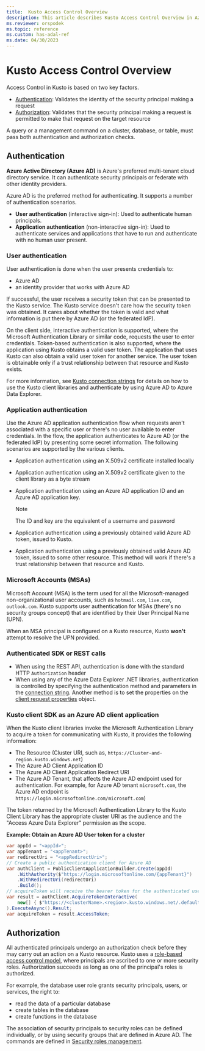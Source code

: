 ```yaml
---
title:  Kusto Access Control Overview
description: This article describes Kusto Access Control Overview in Azure Data Explorer.
ms.reviewer: orspodek
ms.topic: reference
ms.custom: has-adal-ref
ms.date: 04/30/2023
---
```

# Kusto Access Control Overview

Access Control in Kusto is based on two key factors.

* [Authentication](#authentication): Validates the identity of the security principal making a request
* [Authorization](#authorization): Validates that the security principal making a request is permitted to make that request on the target resource

A query or a management command on a cluster, database, or table, must pass both authentication and authorization checks.

## Authentication

**Azure Active Directory (Azure AD)** is Azure's preferred multi-tenant cloud directory service. It can authenticate security principals or federate with other identity providers.

Azure AD is the preferred method for authenticating. It supports a number of authentication scenarios.

* **User authentication** (interactive sign-in): Used to authenticate human principals.
* **Application authentication** (non-interactive sign-in): Used to authenticate services and applications that have to run and authenticate with no human user present.

### User authentication

User authentication is done when the user presents credentials to:

* Azure AD
* an identity provider that works with Azure AD

If successful, the user receives a security token that can be presented to the Kusto service. The Kusto service doesn't care how the security token was obtained. It cares about whether the token is valid and what information is put there by Azure AD (or the federated IdP).

On the client side, interactive authentication is supported, where the Microsoft Authentication Library or similar code, requests the user to enter credentials. Token-based authentication is also supported, where the application using Kusto obtains a valid user token.
The application that uses Kusto can also obtain a valid user token for another service. The user token is obtainable only if a trust relationship between that resource and Kusto exists.

For more information, see [Kusto connection strings](../api/connection-strings/kusto.md) for details on how to use the Kusto client libraries and authenticate by using Azure AD to Azure Data Explorer.

### Application authentication

Use the Azure AD application authentication flow when requests aren't associated with a specific user or there's no user available to enter credentials. In the flow, the application authenticates to Azure AD (or the federated IdP) by presenting some secret information. The following scenarios are supported by the various clients.

* Application authentication using an X.509v2 certificate installed locally
* Application authentication using an X.509v2 certificate given to the client library as a byte stream
* Application authentication using an Azure AD application ID and an Azure AD application key.

    > [!NOTE] 
    > The ID and key are the equivalent of a username and password

* Application authentication using a previously obtained valid Azure AD token, issued to Kusto.
* Application authentication using a previously obtained valid Azure AD token, issued to some other resource. This method will work if there's a trust relationship between that resource and Kusto.

### Microsoft Accounts (MSAs)

Microsoft Account (MSA) is the term used for all the Microsoft-managed non-organizational user accounts, such as `hotmail.com`, `live.com`, `outlook.com`.
Kusto supports user authentication for MSAs (there's no security groups concept) that are identified by their User Principal Name (UPN).

When an MSA principal is configured on a Kusto resource, Kusto **won't** attempt to resolve the UPN provided.

### Authenticated SDK or REST calls

* When using the REST API, authentication is done with the standard HTTP `Authorization` header
* When using any of the Azure Data Explorer .NET libraries, authentication is controlled by specifying the authentication method and parameters in the [connection string](../api/connection-strings/kusto.md). Another method is to set the properties on the [client request properties](../api/netfx/request-properties.md) object.

### Kusto client SDK as an Azure AD client application

When the Kusto client libraries invoke the Microsoft Authentication Library to acquire a token for communicating with Kusto, it provides the following information:

* The Resource (Cluster URI, such as, `https://Cluster-and-region.kusto.windows.net`)
* The Azure AD Client Application ID
* The Azure AD Client Application Redirect URI
* The Azure AD Tenant, that affects the Azure AD endpoint used for authentication. For example, for Azure AD tenant `microsoft.com`, the Azure AD endpoint is `https://login.microsoftonline.com/microsoft.com`)

The token returned by the Microsoft Authentication Library to the Kusto Client Library has the appropriate cluster URI as the audience and the "Access Azure Data Explorer" permission as the scope.

**Example: Obtain an Azure AD User token for a cluster**

```csharp
var appId = "<appId>";
var appTenant = "<appTenant>";
var redirectUri = "<appRedirectUri>";
// Create a public authentication client for Azure AD
var authClient = PublicClientApplicationBuilder.Create(appId)
    .WithAuthority($"https://login.microsoftonline.com/{appTenant}")
    .WithRedirectUri(redirectUri)
    .Build();
// acquireToken will receive the bearer token for the authenticated user
var result = authClient.AcquireTokenInteractive(
    new[] { $"https://<clusterName>.<region>.kusto.windows.net/.default" }
).ExecuteAsync().Result;
var acquireToken = result.AccessToken;
```

## Authorization

All authenticated principals undergo an authorization check before they may carry out an action on a Kusto resource.
Kusto uses a [role-based access control model](role-based-access-control.md), where principals are ascribed to one or more security roles. Authorization succeeds as long as one of the principal's roles is authorized.

For example, the database user role grants security principals, users, or services, the right to:

* read the data of a particular database
* create tables in the database
* create functions in the database

The association of security principals to security roles can be defined individually,
or by using security groups that are defined in Azure AD. The commands are defined in [Security roles management](../management/security-roles.md).
